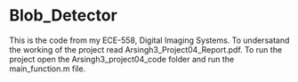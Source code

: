 # Blob_Detector
This is the code from my ECE-558, Digital Imaging Systems. To undersatand the working of the project read Arsingh3_Project04_Report.pdf.
To run the project open the Arsingh3_project04_code folder and run the main_function.m file.
